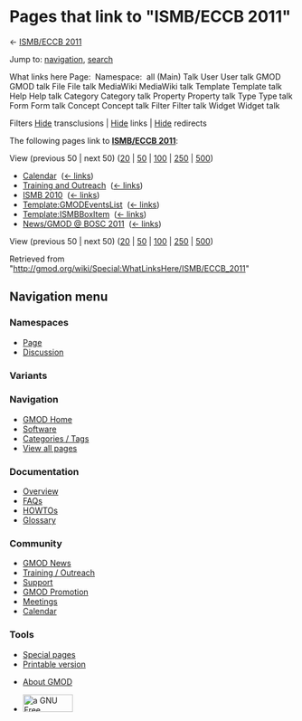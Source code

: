<div id="mw-page-base" class="noprint">

</div>

<div id="mw-head-base" class="noprint">

</div>

<div id="content" class="mw-body" role="main">

<span id="top"></span>

<div id="mw-js-message" style="display:none;">

</div>



# <span dir="auto">Pages that link to "ISMB/ECCB 2011"</span>

<div id="bodyContent">

<div id="contentSub">

← [ISMB/ECCB 2011](/wiki/ISMB/ECCB_2011 "ISMB/ECCB 2011")

</div>

<div id="jump-to-nav" class="mw-jump">

Jump to: [navigation](#mw-navigation), [search](#p-search)

</div>

<div id="mw-content-text">

What links here Page:  Namespace:  all (Main) Talk User User talk GMOD
GMOD talk File File talk MediaWiki MediaWiki talk Template Template talk
Help Help talk Category Category talk Property Property talk Type Type
talk Form Form talk Concept Concept talk Filter Filter talk Widget
Widget talk

Filters
[Hide](/mediawiki/index.php?title=Special:WhatLinksHere/ISMB/ECCB_2011&hidetrans=1 "Special:WhatLinksHere/ISMB/ECCB 2011")
transclusions \|
[Hide](/mediawiki/index.php?title=Special:WhatLinksHere/ISMB/ECCB_2011&hidelinks=1 "Special:WhatLinksHere/ISMB/ECCB 2011")
links \|
[Hide](/mediawiki/index.php?title=Special:WhatLinksHere/ISMB/ECCB_2011&hideredirs=1 "Special:WhatLinksHere/ISMB/ECCB 2011")
redirects

The following pages link to **[ISMB/ECCB
2011](/wiki/ISMB/ECCB_2011 "ISMB/ECCB 2011")**:

View (previous 50 \| next 50)
([20](/mediawiki/index.php?title=Special:WhatLinksHere/ISMB/ECCB_2011&limit=20 "Special:WhatLinksHere/ISMB/ECCB 2011")
\|
[50](/mediawiki/index.php?title=Special:WhatLinksHere/ISMB/ECCB_2011&limit=50 "Special:WhatLinksHere/ISMB/ECCB 2011")
\|
[100](/mediawiki/index.php?title=Special:WhatLinksHere/ISMB/ECCB_2011&limit=100 "Special:WhatLinksHere/ISMB/ECCB 2011")
\|
[250](/mediawiki/index.php?title=Special:WhatLinksHere/ISMB/ECCB_2011&limit=250 "Special:WhatLinksHere/ISMB/ECCB 2011")
\|
[500](/mediawiki/index.php?title=Special:WhatLinksHere/ISMB/ECCB_2011&limit=500 "Special:WhatLinksHere/ISMB/ECCB 2011"))

- [Calendar](/wiki/Calendar "Calendar") ‎
  <span class="mw-whatlinkshere-tools">([←
  links](/mediawiki/index.php?title=Special:WhatLinksHere&target=Calendar "Special:WhatLinksHere"))</span>
- [Training and
  Outreach](/wiki/Training_and_Outreach "Training and Outreach") ‎
  <span class="mw-whatlinkshere-tools">([←
  links](/mediawiki/index.php?title=Special:WhatLinksHere&target=Training+and+Outreach "Special:WhatLinksHere"))</span>
- [ISMB 2010](/wiki/ISMB_2010 "ISMB 2010") ‎
  <span class="mw-whatlinkshere-tools">([←
  links](/mediawiki/index.php?title=Special:WhatLinksHere&target=ISMB+2010 "Special:WhatLinksHere"))</span>
- [Template:GMODEventsList](/wiki/Template:GMODEventsList "Template:GMODEventsList")
  ‎ <span class="mw-whatlinkshere-tools">([←
  links](/mediawiki/index.php?title=Special:WhatLinksHere&target=Template%3AGMODEventsList "Special:WhatLinksHere"))</span>
- [Template:ISMBBoxItem](/wiki/Template:ISMBBoxItem "Template:ISMBBoxItem")
  ‎ <span class="mw-whatlinkshere-tools">([←
  links](/mediawiki/index.php?title=Special:WhatLinksHere&target=Template%3AISMBBoxItem "Special:WhatLinksHere"))</span>
- [News/GMOD @ BOSC
  2011](/wiki/News/GMOD_@_BOSC_2011 "News/GMOD @ BOSC 2011") ‎
  <span class="mw-whatlinkshere-tools">([←
  links](/mediawiki/index.php?title=Special:WhatLinksHere&target=News%2FGMOD+%40+BOSC+2011 "Special:WhatLinksHere"))</span>

View (previous 50 \| next 50)
([20](/mediawiki/index.php?title=Special:WhatLinksHere/ISMB/ECCB_2011&limit=20 "Special:WhatLinksHere/ISMB/ECCB 2011")
\|
[50](/mediawiki/index.php?title=Special:WhatLinksHere/ISMB/ECCB_2011&limit=50 "Special:WhatLinksHere/ISMB/ECCB 2011")
\|
[100](/mediawiki/index.php?title=Special:WhatLinksHere/ISMB/ECCB_2011&limit=100 "Special:WhatLinksHere/ISMB/ECCB 2011")
\|
[250](/mediawiki/index.php?title=Special:WhatLinksHere/ISMB/ECCB_2011&limit=250 "Special:WhatLinksHere/ISMB/ECCB 2011")
\|
[500](/mediawiki/index.php?title=Special:WhatLinksHere/ISMB/ECCB_2011&limit=500 "Special:WhatLinksHere/ISMB/ECCB 2011"))

</div>

<div class="printfooter">

Retrieved from
"<http://gmod.org/wiki/Special:WhatLinksHere/ISMB/ECCB_2011>"

</div>

<div id="catlinks" class="catlinks catlinks-allhidden">

</div>

<div class="visualClear">

</div>

</div>

</div>

<div id="mw-navigation">

## Navigation menu

<div id="mw-head">



<div id="left-navigation">

<div id="p-namespaces" class="vectorTabs" role="navigation"
aria-labelledby="p-namespaces-label">

### Namespaces

- <span id="ca-nstab-main"><a href="/wiki/ISMB/ECCB_2011" accesskey="c"
  title="View the content page [c]">Page</a></span>
- <span id="ca-talk"><a
  href="/mediawiki/index.php?title=Talk:ISMB/ECCB_2011&amp;action=edit&amp;redlink=1"
  accesskey="t"
  title="Discussion about the content page [t]">Discussion</a></span>

</div>

<div id="p-variants" class="vectorMenu emptyPortlet" role="navigation"
aria-labelledby="p-variants-label">

### 

### Variants[](#)

<div class="menu">

</div>

</div>

</div>

<div id="right-navigation">





</div>



</div>

</div>

</div>

<div id="mw-panel">

<div id="p-logo" role="banner">

<a href="/wiki/Main_Page"
style="background-image: url(http://gmod.org/images/GMOD-cogs.png);"
title="Visit the main page"></a>

</div>

<div id="p-Navigation" class="portal" role="navigation"
aria-labelledby="p-Navigation-label">

### Navigation

<div class="body">

- <span id="n-GMOD-Home">[GMOD Home](/wiki/Main_Page)</span>
- <span id="n-Software">[Software](/wiki/GMOD_Components)</span>
- <span id="n-Categories-.2F-Tags">[Categories /
  Tags](/wiki/Categories)</span>
- <span id="n-View-all-pages">[View all
  pages](/wiki/Special:AllPages)</span>

</div>

</div>

<div id="p-Documentation" class="portal" role="navigation"
aria-labelledby="p-Documentation-label">

### Documentation

<div class="body">

- <span id="n-Overview">[Overview](/wiki/Overview)</span>
- <span id="n-FAQs">[FAQs](/wiki/Category:FAQ)</span>
- <span id="n-HOWTOs">[HOWTOs](/wiki/Category:HOWTO)</span>
- <span id="n-Glossary">[Glossary](/wiki/Glossary)</span>

</div>

</div>

<div id="p-Community" class="portal" role="navigation"
aria-labelledby="p-Community-label">

### Community

<div class="body">

- <span id="n-GMOD-News">[GMOD News](/wiki/GMOD_News)</span>
- <span id="n-Training-.2F-Outreach">[Training /
  Outreach](/wiki/Training_and_Outreach)</span>
- <span id="n-Support">[Support](/wiki/Support)</span>
- <span id="n-GMOD-Promotion">[GMOD
  Promotion](/wiki/GMOD_Promotion)</span>
- <span id="n-Meetings">[Meetings](/wiki/Meetings)</span>
- <span id="n-Calendar">[Calendar](/wiki/Calendar)</span>

</div>

</div>

<div id="p-tb" class="portal" role="navigation"
aria-labelledby="p-tb-label">

### Tools

<div class="body">

- <span id="t-specialpages"><a href="/wiki/Special:SpecialPages" accesskey="q"
  title="A list of all special pages [q]">Special pages</a></span>
- <span id="t-print"><a
  href="/mediawiki/index.php?title=Special:WhatLinksHere/ISMB/ECCB_2011&amp;printable=yes"
  rel="alternate" accesskey="p"
  title="Printable version of this page [p]">Printable version</a></span>

</div>

</div>

</div>

</div>

<div id="footer" role="contentinfo">

- <span id="footer-places-about">[About
  GMOD](/wiki/GMOD:About "GMOD:About")</span>

<!-- -->

- <span id="footer-copyrightico">[<img src="http://www.gnu.org/graphics/gfdl-logo-small.png" width="88"
  height="31" alt="a GNU Free Documentation License" />](http://www.gnu.org/licenses/fdl-1.3.html)</span>




</div>
